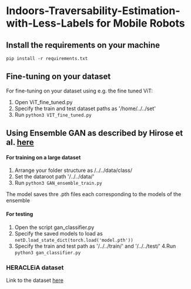 # Indoors-Traversability-Estimation-with-Less-Labels for Mobile Robots


## Install the requirements on your machine 

`pip install -r requirements.txt`



## Fine-tuning on your dataset 
For fine-tuning on your dataset using e.g. the fine tuned ViT:
1. Open ViT_fine_tuned.py
2. Specify the train and test dataset paths as '/home/../../set'
3. Run `python3 VIT_fine_tuned.py`


## Using Ensemble GAN as described by Hirose et al. [here](https://ieeexplore.ieee.org/stamp/stamp.jsp?arnumber=8594031)

#### For training on a large dataset
1. Arrange your folder structure as /../../data/class/
2. Set the dataroot path '/../../data/' 
3. Run `python3 GAN_ensemble_train.py`


The model saves thre .pth files each corresponding to the models of the ensemble

#### For testing

1. Open the script gan_classifier.py
2. Specify the saved models to load as `netD.load_state_dict(torch.load('model.pth'))`
3. Specify the train and test path as '/../../train/' and '/../../test/' 
4.Run `python3 gan_classifier.py`

### HERACLEiA dataset

Link to the dataset [here](https://drive.google.com/file/d/1W2kK7GgNg8mCvbms-SRUnWsQ3FSVoDbu/view?usp=sharing)
